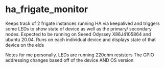 # ha_frigate_monitor
Keeps track of 2 frigate instances running HA via keepalived and triggers some LEDs to show state of device as well as the primary/ secondary nodes. Expected to be running on Seeed Odyssey X86J4105864 and ubuntu 20.04.
Runs on each individual device and displays state of that device on the elds

Notes for me personally.
LEDs are running 220ohm resistors
The GPIO addressing changes based off of the device AND OS version
